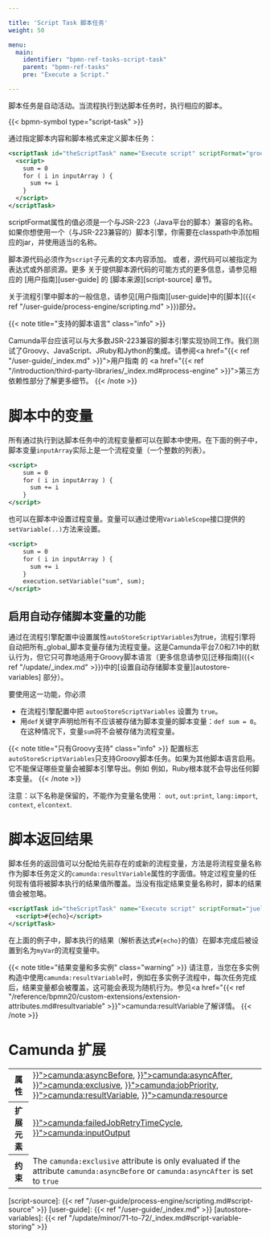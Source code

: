 ```yaml
---

title: 'Script Task 脚本任务'
weight: 50

menu:
  main:
    identifier: "bpmn-ref-tasks-script-task"
    parent: "bpmn-ref-tasks"
    pre: "Execute a Script."

---
```


脚本任务是自动活动。当流程执行到达脚本任务时，执行相应的脚本。

{{< bpmn-symbol type="script-task" >}}

通过指定脚本内容和脚本格式来定义脚本任务：

```xml
<scriptTask id="theScriptTask" name="Execute script" scriptFormat="groovy">
  <script>
    sum = 0
    for ( i in inputArray ) {
      sum += i
    }
  </script>
</scriptTask>
```

scriptFormat属性的值必须是一个与JSR-223（Java平台的脚本）兼容的名称。如果你想使用一个（与JSR-223兼容的）脚本引擎，你需要在classpath中添加相应的jar，并使用适当的名称。

脚本源代码必须作为`script`子元素的文本内容添加。
或者，源代码可以被指定为表达式或外部资源。更多
关于提供脚本源代码的可能方式的更多信息，请参见相应的
[用户指南][user-guide] 的 [脚本来源][script-source] 章节。

关于流程引擎中脚本的一般信息，请参见[用户指南][user-guide]中的[脚本]({{< ref "/user-guide/process-engine/scripting.md" >}})部分。

{{< note title="支持的脚本语言" class="info" >}}

Camunda平台应该可以与大多数JSR-223兼容的脚本引擎实现协同工作。我们测试了Groovy、JavaScript、JRuby和Jython的集成。请参阅<a href="{{< ref "/user-guide/_index.md" >}}">用户指南</a> 的 <a href="{{< ref "/introduction/third-party-libraries/_index.md#process-engine" >}}">第三方依赖性</a>部分了解更多细节。
{{< /note >}}

# 脚本中的变量

所有通过执行到达脚本任务中的流程变量都可以在脚本中使用。在下面的例子中，脚本变量`inputArray`实际上是一个流程变量（一个整数的列表）。

```xml
<script>
    sum = 0
    for ( i in inputArray ) {
      sum += i
    }
</script>
```

也可以在脚本中设置过程变量。变量可以通过使用`VariableScope`接口提供的`setVariable(..)`方法来设置。


```xml
<script>
    sum = 0
    for ( i in inputArray ) {
      sum += i
    }
    execution.setVariable("sum", sum);
</script>
```

## 启用自动存储脚本变量的功能

通过在流程引擎配置中设置属性`autoStoreScriptVariables`为true，流程引擎将自动把所有_global_脚本变量存储为流程变量。这是Camunda平台7.0和7.1中的默认行为，但它只可靠地适用于Groovy脚本语言（更多信息请参见[迁移指南]({{< ref "/update/_index.md" >}})中的[设置自动存储脚本变量][autostore-variables] 部分）。

要使用这一功能，你必须

* 在流程引擎配置中把 `autooStoreScriptVariables` 设置为 `true`。
* 用`def`关键字声明给所有不应该被存储为脚本变量的脚本变量：`def sum = 0`。在这种情况下，变量`sum`将不会被存储为流程变量。

{{< note title="只有Groovy支持" class="info" >}}
配置标志<code>autoStoreScriptVariables</code>只支持Groovy脚本任务。如果为其他脚本语言启用。
它不能保证哪些变量会被脚本引擎导出。例如
例如，Ruby根本就不会导出任何脚本变量。
{{< /note >}}

注意：以下名称是保留的，不能作为变量名使用：
`out`, `out:print`, `lang:import`, `context`, `elcontext`.


# 脚本返回结果

脚本任务的返回值可以分配给先前存在的或新的流程变量，方法是将流程变量名称作为脚本任务定义的`camunda:resultVariable`属性的字面值。特定过程变量的任何现有值将被脚本执行的结果值所覆盖。当没有指定结果变量名称时，脚本的结果值会被忽略。

```xml
<scriptTask id="theScriptTask" name="Execute script" scriptFormat="juel" camunda:resultVariable="myVar">
  <script>#{echo}</script>
</scriptTask>
```

在上面的例子中，脚本执行的结果（解析表达式`#{echo}`的值）在脚本完成后被设置到名为`myVar`的流程变量中。

{{< note title="结果变量和多实例" class="warning" >}}
请注意，当您在多实例构造中使用<code>camunda:resultVariable</code>时，例如在多实例子流程中，每次任务完成后，结果变量都会被覆盖，这可能会表现为随机行为。参见<a href="{{< ref "/reference/bpmn20/custom-extensions/extension-attributes.md#resultvariable" >}}">camunda:resultVariable</a>了解详情。
{{< /note >}}


# Camunda 扩展

<table class="table table-striped">
  <tr>
    <th>属性</th>
    <td>
      <a href="{{< ref "/reference/bpmn20/custom-extensions/extension-attributes.md#asyncbefore" >}}">camunda:asyncBefore</a>,
      <a href="{{< ref "/reference/bpmn20/custom-extensions/extension-attributes.md#asyncafter" >}}">camunda:asyncAfter</a>,
      <a href="{{< ref "/reference/bpmn20/custom-extensions/extension-attributes.md#exclusive" >}}">camunda:exclusive</a>,
      <a href="{{< ref "/reference/bpmn20/custom-extensions/extension-attributes.md#jobpriority" >}}">camunda:jobPriority</a>,
      <a href="{{< ref "/reference/bpmn20/custom-extensions/extension-attributes.md#resultvariable" >}}">camunda:resultVariable</a>,
      <a href="{{< ref "/reference/bpmn20/custom-extensions/extension-attributes.md#resource" >}}">camunda:resource</a>
    </td>
  </tr>
  <tr>
    <th>扩展元素</th>
    <td>
      <a href="{{< ref "/reference/bpmn20/custom-extensions/extension-elements.md#failedjobretrytimecycle" >}}">camunda:failedJobRetryTimeCycle</a>,
      <a href="{{< ref "/reference/bpmn20/custom-extensions/extension-elements.md#inputoutput" >}}">camunda:inputOutput</a>
    </td>
  </tr>
  <tr>
    <th>约束</th>
    <td>
      The <code>camunda:exclusive</code> attribute is only evaluated if the attribute
      <code>camunda:asyncBefore</code> or <code>camunda:asyncAfter</code> is set to <code>true</code>
    </td>
  </tr>
</table>


[script-source]: {{< ref "/user-guide/process-engine/scripting.md#script-source" >}}
[user-guide]: {{< ref "/user-guide/_index.md" >}}
[autostore-variables]: {{< ref "/update/minor/71-to-72/_index.md#script-variable-storing" >}}
